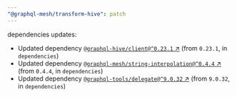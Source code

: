 ```yaml
---
"@graphql-mesh/transform-hive": patch
---
```

dependencies updates:
  - Updated dependency [`@graphql-hive/client@^0.23.1` ↗︎](https://www.npmjs.com/package/@graphql-hive/client/v/0.23.1) (from `0.23.1`, in `dependencies`)
  - Updated dependency [`@graphql-mesh/string-interpolation@^0.4.4` ↗︎](https://www.npmjs.com/package/@graphql-mesh/string-interpolation/v/0.4.4) (from `0.4.4`, in `dependencies`)
  - Updated dependency [`@graphql-tools/delegate@^9.0.32` ↗︎](https://www.npmjs.com/package/@graphql-tools/delegate/v/9.0.32) (from `9.0.32`, in `dependencies`)
